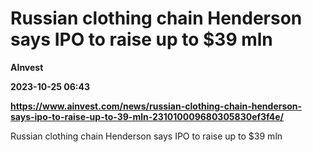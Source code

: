 # Russian clothing chain Henderson says IPO to raise up to $39 mln
**AInvest**

**2023-10-25 06:43**

**https://www.ainvest.com/news/russian-clothing-chain-henderson-says-ipo-to-raise-up-to-39-mln-231010009680305830ef3f4e/**

Russian clothing chain Henderson says IPO to raise up to $39 mln